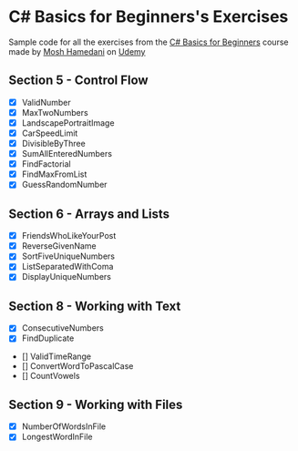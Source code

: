 # C# Basics for Beginners's Exercises
Sample code for all the exercises from the [C# Basics for Beginners](https://www.udemy.com/csharp-tutorial-for-beginners/learn/v4/overview)
course made by [Mosh Hamedani](https://github.com/mosh-hamedani) on [Udemy](https://www.udemy.com/)

## Section 5 - Control Flow
- [x] ValidNumber
- [x] MaxTwoNumbers
- [x] LandscapePortraitImage
- [x] CarSpeedLimit
- [x] DivisibleByThree
- [x] SumAllEnteredNumbers
- [x] FindFactorial
- [x] FindMaxFromList
- [x] GuessRandomNumber

## Section 6 - Arrays and Lists
- [x] FriendsWhoLikeYourPost
- [x] ReverseGivenName   
- [x] SortFiveUniqueNumbers
- [x] ListSeparatedWithComa
- [x] DisplayUniqueNumbers

## Section 8 - Working with Text
- [x] ConsecutiveNumbers
- [x] FindDuplicate
- [] ValidTimeRange
- [] ConvertWordToPascalCase
- [] CountVowels

## Section 9 - Working with Files
- [x] NumberOfWordsInFile
- [x] LongestWordInFile
